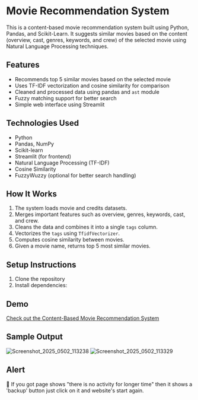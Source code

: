 # Movie Recommendation System

This is a content-based movie recommendation system built using Python, Pandas, and Scikit-Learn. It suggests similar movies based on the content (overview, cast, genres, keywords, and crew) of the selected movie using Natural Language Processing techniques.

## Features

- Recommends top 5 similar movies based on the selected movie
- Uses TF-IDF vectorization and cosine similarity for comparison
- Cleaned and processed data using pandas and `ast` module
- Fuzzy matching support for better search
- Simple web interface using Streamlit

## Technologies Used

- Python
- Pandas, NumPy
- Scikit-learn
- Streamlit (for frontend)
- Natural Language Processing (TF-IDF)
- Cosine Similarity
- FuzzyWuzzy (optional for better search handling)

## How It Works

1. The system loads movie and credits datasets.
2. Merges important features such as overview, genres, keywords, cast, and crew.
3. Cleans the data and combines it into a single `tags` column.
4. Vectorizes the `tags` using `TfidfVectorizer`.
5. Computes cosine similarity between movies.
6. Given a movie name, returns top 5 most similar movies.

## Setup Instructions

1. Clone the repository
2. Install dependencies:
## Demo 
[Check out the Content-Based Movie Recommendation System](https://content-based-movie-recommend-system-ijcvulpvjgix5etr5kwwuw.streamlit.app/)


## Sample Output
![Screenshot_2025_0502_113238](https://github.com/user-attachments/assets/036b1a4e-0b44-4273-9a91-31b2df866597)
![Screenshot_2025_0502_113329](https://github.com/user-attachments/assets/ad1751c6-67d5-458c-8e62-00d964504e86)


## Alert
🔴 If you got page shows "there is no activity for longer time" then it shows a 'backup' button just click on it and website's start again.

